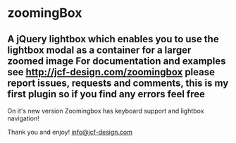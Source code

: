 # zoomingBox

A jQuery lightbox which enables you to use the lightbox modal as a container for a larger zoomed image
For documentation and examples see http://jcf-design.com/zoomingbox
please report issues, requests and comments, this is my first plugin so if you find any errors feel free
---
On it's new version Zoomingbox has keyboard support and lightbox navigation!

Thank you and enjoy!
info@jcf-design.com

